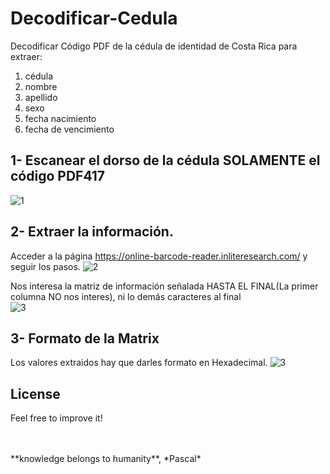 # Decodificar-Cedula
Decodificar Código PDF de la cédula de identidad de  Costa Rica para extraer:
1. cédula
1. nombre
1. apellido
1. sexo
1. fecha nacimiento
1. fecha de vencimiento

## 1- Escanear el dorso de la cédula SOLAMENTE el código PDF417
![1](https://user-images.githubusercontent.com/43474323/97226766-17679980-179a-11eb-8344-c274b5bdccfb.jpg)

## 2- Extraer la información.
Acceder a la página https://online-barcode-reader.inliteresearch.com/ y seguir los pasos.
![2](https://user-images.githubusercontent.com/43474323/97227753-8e516200-179b-11eb-8a0c-6c8b4824119d.png)

Nos interesa  la matriz de información señalada HASTA EL FINAL(La primer columna NO nos interes), ni lo demás caracteres al final   
![3](https://user-images.githubusercontent.com/43474323/97227766-90b3bc00-179b-11eb-818a-3a298708da80.png)

## 3- Formato de la Matrix
Los valores extraidos hay que darles formato en Hexadecimal.
![3](https://user-images.githubusercontent.com/43474323/97229186-93afac00-179d-11eb-81a0-35e9c55d8ed1.png)


## License
Feel free to improve it!

<BR>
<BR>
**knowledge belongs to humanity**, *Pascal*
